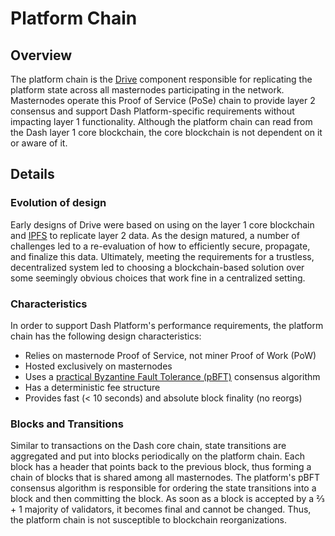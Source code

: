 # Platform Chain

## Overview

The platform chain is the [Drive](explanation-drive) component responsible for replicating the platform state across all masternodes participating in the network. Masternodes operate this Proof of Service (PoSe) chain to provide layer 2 consensus and support Dash Platform-specific requirements without impacting layer 1 functionality. Although the platform chain can read from the Dash layer 1 core blockchain, the core blockchain is not dependent on it or aware of it. 

## Details

### Evolution of design

Early designs of Drive were based on using on the layer 1 core blockchain and [IPFS](https://docs.ipfs.io/introduction/overview/) to replicate layer 2 data. As the design matured, a number of challenges led to a re-evaluation of how to efficiently secure, propagate, and finalize this data. Ultimately, meeting the requirements for a trustless, decentralized system led to choosing a blockchain-based solution over some seemingly obvious choices that work fine in a centralized setting.

### Characteristics

In order to support Dash Platform's performance requirements, the platform chain has the following design characteristics:
- Relies on masternode Proof of Service, not miner Proof of Work (PoW)
- Hosted exclusively on masternodes
- Uses a [practical Byzantine Fault Tolerance (pBFT)](reference-glossary#practical-byzantine-fault-tolerance-pbft) consensus algorithm
- Has a deterministic fee structure
- Provides fast (< 10 seconds) and absolute block finality (no reorgs) 

### Blocks and Transitions

Similar to transactions on the Dash core chain, state transitions are aggregated and put into blocks periodically on the platform chain. Each block has a header that points back to the previous block, thus forming a chain of blocks that is shared among all masternodes. The platform's pBFT consensus algorithm is responsible for ordering the state transitions into a block and then committing the block. As soon as a block is accepted by a ⅔ + 1 majority of validators, it becomes final and cannot be changed. Thus, the platform chain is not susceptible to blockchain reorganizations.